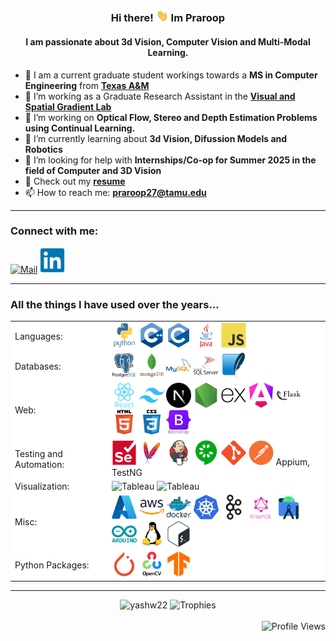 
[github url]: https://github.com/PraroopChanda

<div align="center">
  <!--<img src="/readme_media/github_banner.jpg">-->
  <h3>Hi there! <img alt="" src = "/readme_media/wave.gif" width = 20px> Im Praroop</h3>
  <h4>I am passionate about 3d Vision, Computer Vision and Multi-Modal Learning.</h4>
</div>
<!-- <hr/> -->

<ul>
  <li> 📖 I am a current graduate student workings towards a <b>MS in Computer Engineering</b> from <b><a href="https://www.linkedin.com/in/praroop-chanda-b263441a7/">Texas A&M </a></b>
  </li>
  <li> 🔭 I’m working as a Graduate Research Assistant in the <b><a href= "https://visual-and-spatial-gradient-lab.github.io/vsg.github.io/index.html">Visual and Spatial Gradient Lab</a></b> </li>
  <li> 🔭 I’m working on <b>Optical Flow, Stereo and Depth Estimation Problems using Continual Learning.</b> </li>
  <li> 🌱 I’m currently learning about <b>3d Vision, Difussion Models and Robotics </b> </li>
  <li> 🤔 I’m looking for help with <b>Internships/Co-op for Summer 2025 in the field of Computer and 3D Vision</b> </li>
  <li> 📄 Check out my <b><a href="https://drive.google.com/file/d/1LJhtFFMk4DoyhFBRJjhM_Ko-KPB3smY1/view?usp=sharing">resume</a></b> </li>
  <li> 📫 How to reach me: <b><a href="mailto:praroop27@tamu.edu">praroop27@tamu.edu</a></b> </li>
</ul>
<hr/>

<div>
  <h3>Connect with me:</h3>
  <a href="mailto:praroop27@tamu.edu"><img height="40" src="https://img.icons8.com/?id=P7UIlhbpWzZm&format=png" alt="Mail"/></a>
  <a href="https://www.linkedin.com/in/praroop-chanda-b263441a7/"><img height="40" src="https://raw.githubusercontent.com/devicons/devicon/master/icons/linkedin/linkedin-original.svg" alt="LinkedIn"/></a>
</div>
<hr/>

<div>
  <h3>All the things I have used over the years...</h3>
  <table style="background-color: white;">
    <tr> <td>Languages:</td>
      <td>
        <img height="40" src="https://raw.githubusercontent.com/devicons/devicon/master/icons/python/python-original-wordmark.svg" alt="Python" />
        <img height="40" src="https://raw.githubusercontent.com/devicons/devicon/master/icons/cplusplus/cplusplus-original.svg" alt="C++"/>
        <img height="40" src="https://raw.githubusercontent.com/devicons/devicon/master/icons/c/c-original.svg" alt="C"/>
        <img height="40" src="https://raw.githubusercontent.com/devicons/devicon/master/icons/java/java-original-wordmark.svg" alt="Java"/>
        <img height="40" src="https://raw.githubusercontent.com/devicons/devicon/master/icons/javascript/javascript-original.svg" alt="JavaScript"/>
      </td>
    </tr>
    <tr> <td>Databases:</td>
      <td>
        <img height="40" src="https://raw.githubusercontent.com/devicons/devicon/master/icons/postgresql/postgresql-original-wordmark.svg" alt="PostgreSQL"/>
        <img height="40" src="https://raw.githubusercontent.com/devicons/devicon/master/icons/mongodb/mongodb-original-wordmark.svg" alt="MongoDB"/>
        <img height="40" src="https://raw.githubusercontent.com/devicons/devicon/master/icons/mysql/mysql-original-wordmark.svg" alt="MySQL"/>
        <img height="40" src="https://raw.githubusercontent.com/devicons/devicon/master/icons/microsoftsqlserver/microsoftsqlserver-original-wordmark.svg" alt="MS SQL Server"/>
        <img height="40" src="https://raw.githubusercontent.com/devicons/devicon/master/icons/sqlite/sqlite-original.svg" alt="SQLite"/>
      </td>
    </tr>
    <tr> <td>Web:</td>
      <td>
        <img height="40" src="https://raw.githubusercontent.com/devicons/devicon/master/icons/react/react-original-wordmark.svg" alt="React"/>
        <img height="40" src="https://raw.githubusercontent.com/devicons/devicon/master/icons/tailwindcss/tailwindcss-original.svg" alt="Tailwind CSS"/>
        <img height="40" src="https://raw.githubusercontent.com/devicons/devicon/master/icons/nextjs/nextjs-original.svg" alt="Next.js"/>
        <img height="40" src="https://raw.githubusercontent.com/devicons/devicon/master/icons/nodejs/nodejs-original.svg" alt="Node.js"/>
        <img height="40" src="https://raw.githubusercontent.com/devicons/devicon/master/icons/express/express-original.svg" alt="Express.js"/>
        <img height="40" src="https://raw.githubusercontent.com/devicons/devicon/master/icons/angular/angular-original.svg" alt="Angular"/>
        <img height="40" src="https://raw.githubusercontent.com/devicons/devicon/master/icons/flask/flask-original-wordmark.svg" alt="Flask"/>
        <img height="40" src="https://raw.githubusercontent.com/devicons/devicon/master/icons/html5/html5-original-wordmark.svg" alt="HTML5"/>
        <img height="40" src="https://raw.githubusercontent.com/devicons/devicon/master/icons/css3/css3-original-wordmark.svg" alt="CSS3"/>
        <img height="40" src="https://raw.githubusercontent.com/devicons/devicon/master/icons/bootstrap/bootstrap-original-wordmark.svg" alt="Bootstrap"/>
      </td>
    </tr>
    <tr> <td>Testing and Automation:</td>
      <td>
        <img height="40" src="https://raw.githubusercontent.com/devicons/devicon/master/icons/selenium/selenium-original.svg" alt="Selenium"/>
        <img height="40" src="https://raw.githubusercontent.com/devicons/devicon/master/icons/maven/maven-original.svg" alt="Maven"/>
        <img height="40" src="https://raw.githubusercontent.com/devicons/devicon/master/icons/jenkins/jenkins-original.svg" alt="Jenkins"/>
        <img height="40" src="https://raw.githubusercontent.com/devicons/devicon/master/icons/cucumber/cucumber-plain.svg" alt="Cucumber"/>
        <img height="40" src="https://raw.githubusercontent.com/devicons/devicon/master/icons/git/git-original.svg" alt="Git"/>
        <img height="40" src="https://raw.githubusercontent.com/devicons/devicon/master/icons/postman/postman-original.svg" alt="Postman"/>
        <span>Appium, TestNG</span>
      </td>
    </tr>
    <tr> <td>Visualization:</td>
      <td>
        <img height="40" src="https://img.icons8.com/?size=400&id=qYfwpsRXEcpc&format=png" alt="Tableau"/>
        <img height="40" src="https://img.icons8.com/?size=400&id=9Kvi1p1F0tUo&format=png" alt="Tableau"/>
      </td>
    </tr>
    <tr> <td>Misc:</td>
      <td>
        <img height="40" src="https://raw.githubusercontent.com/devicons/devicon/master/icons/azure/azure-original.svg" alt="Azure"/>
        <img height="40" src="https://raw.githubusercontent.com/devicons/devicon/master/icons/amazonwebservices/amazonwebservices-original-wordmark.svg" alt="AWS"/>
        <img height="40" src="https://raw.githubusercontent.com/devicons/devicon/master/icons/docker/docker-original-wordmark.svg" alt="Docker"/>
        <img height="40" src="https://raw.githubusercontent.com/devicons/devicon/master/icons/kubernetes/kubernetes-original.svg" alt="Kubernetes"/>
        <img height="40" src="https://raw.githubusercontent.com/devicons/devicon/master/icons/apachekafka/apachekafka-original.svg" alt="Kafka"/>
        <img height="40" src="https://raw.githubusercontent.com/devicons/devicon/master/icons/graphql/graphql-plain-wordmark.svg" alt="GraphQL"/>
        <img height="40" src="https://raw.githubusercontent.com/devicons/devicon/master/icons/androidstudio/androidstudio-original.svg" alt="Android Studio"/>
        <img height="40" src="https://raw.githubusercontent.com/devicons/devicon/master/icons/arduino/arduino-original-wordmark.svg" alt="Arduino"/>
        <img height="40" src="https://raw.githubusercontent.com/devicons/devicon/master/icons/linux/linux-original.svg" alt="Linux"/>
        <img height="40" src="https://raw.githubusercontent.com/devicons/devicon/master/icons/bash/bash-original.svg" alt="Bash"/>
      </td>
    </tr>
    <tr> <td>Python Packages:</td>
      <td>
        <img height="40" src="https://raw.githubusercontent.com/devicons/devicon/master/icons/pytorch/pytorch-original.svg" alt="PyTorch"/>
        <img height="40" src="https://raw.githubusercontent.com/devicons/devicon/master/icons/opencv/opencv-original-wordmark.svg" alt="OpenCV"/>
        <img height="40" src="https://raw.githubusercontent.com/devicons/devicon/master/icons/tensorflow/tensorflow-original.svg" alt="TensorFlow"/>
      </td>
    </tr>
  </table>
</div>
<hr/>

<div align="center">
<!--   <img src="https://github-readme-stats.vercel.app/api?username=yashw22&show_icons=true&theme=transparent&count_private=true" alt="Github Stats" /> -->
<!--   <img src="https://github-readme-stats.vercel.app/api/top-langs/?username=yashw22&theme=transparent&show_icons=true&layout=compact" alt="Most Used Languages" /><br/> -->
  <img src="https://github-readme-streak-stats.herokuapp.com/?user=yashw22" alt="yashw22" />
  <img src="https://github-profile-trophy.vercel.app/?username=yashw22&rank=-?&column=4" alt="Trophies" />
</div>

<br/>
<div align="right">
  <img src="https://komarev.com/ghpvc/?username=yashw22&style=flat&color=828bed" alt="Profile Views" />
</div>

<!--
About me section
- 🔭 I’m currently working on working 
- 🌱 I’m currently learning learnings 
- 👯 I’m looking to collaborate on collaborte 
- 🤔 I’m looking for help with looking 
- 💬 Ask me about ask_me 
- 📫 How to reach me: reach_me 
- 😄 Pronouns: pronouns 
- ⚡ Fun fact: fun_fact
-->
